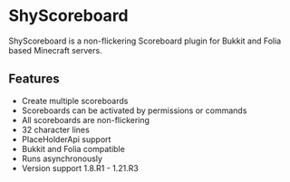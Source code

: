 # ShyScoreboard

ShyScoreboard is a non-flickering Scoreboard plugin for Bukkit and Folia based Minecraft servers.

## Features

* Create multiple scoreboards
* Scoreboards can be activated by permissions or commands
* All scoreboards are non-flickering
* 32 character lines
* PlaceHolderApi support
* Bukkit and Folia compatible
* Runs asynchronously
* Version support 1.8.R1 - 1.21.R3
